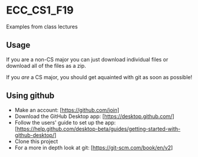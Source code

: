 # ECC_CS1_F19
Examples from class lectures

## Usage
If you are a non-CS major you can just download individual files or download all of the files as a zip.

If you *are* a CS major, you should get aquainted with git as soon as possible!

## Using github
* Make an account: [https://github.com/join]
* Download the GitHub Desktop app: [https://desktop.github.com/]
* Follow the users' guide to set up the app: [https://help.github.com/desktop-beta/guides/getting-started-with-github-desktop/]
* Clone this project
* For a more in depth look at git: [https://git-scm.com/book/en/v2]
